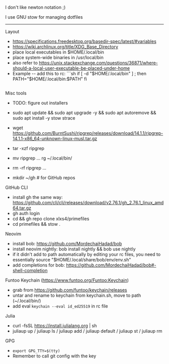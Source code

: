 I don't like newton notation ;)

I use GNU stow for managing dotfiles

---

Layout
- https://specifications.freedesktop.org/basedir-spec/latest/#variables
- https://wiki.archlinux.org/title/XDG_Base_Directory
- place local executables in $HOME/.local/bin
- place system-wide binaries in /usr/local/bin
- also refer to https://unix.stackexchange.com/questions/36871/where-should-a-local-user-executable-be-placed-under-home
- Example -- add this to rc: ```sh
  if [ -d "$HOME/.local/bin" ] ; then
      PATH="$HOME/.local/bin:$PATH"
  fi
  ```

Misc tools
- TODO: figure out installers
- sudo apt update && sudo apt upgrade -y && sudo apt autoremove && sudo apt install -y stow strace
- wget https://github.com/BurntSushi/ripgrep/releases/download/14.1.1/ripgrep-14.1.1-x86_64-unknown-linux-musl.tar.gz
- tar -xzf ripgrep 
- mv ripgrep ... rg ~/.local/bin/
- rm -rf ripgrep ...

- mkdir ~/gh # for GitHub repos

GitHub CLI
- install gh the same way: https://github.com/cli/cli/releases/download/v2.76.1/gh_2.76.1_linux_amd64.tar.gz
- gh auth login
- cd && gh repo clone xlxs4/primefiles
- cd primefiles && stow .

Neovim
- install bob: https://github.com/MordechaiHadad/bob
- install neovim nightly: bob install nightly && bob use nightly
- if it didn't add to path automatically by editing your rc files, you need to essentially source "$HOME/.local/share/bob/env/env.sh"
- add completions for bob: https://github.com/MordechaiHadad/bob#-shell-completion

Funtoo Keychain (https://www.funtoo.org/Funtoo:Keychain)
- grab from https://github.com/funtoo/keychain/releases
- untar and rename to keychain from keychain.sh, move to path (~/.local/bin/)
- add eval `keychain --eval id_ed25519` in rc file

Julia
- curl -fsSL https://install.julialang.org | sh
- juliaup up / juliaup ls / juliaup add / juliaup default / juliaup st / juliaup rm

GPG
- `export GPG_TTY=$(tty)`
- Remember to call git config with the key

